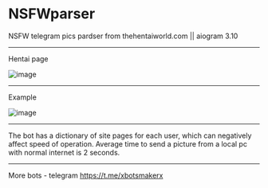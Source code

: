 # NSFWparser
NSFW telegram pics pardser from thehentaiworld.com  || aiogram 3.10
________________________________
Hentai page

![image](https://github.com/user-attachments/assets/21b3eab9-e0ea-4d61-8eab-5e91fbbed0bc)
________________________________
Example

![image](https://github.com/user-attachments/assets/6f5ece11-1c0b-4de5-a4d0-595b3dac7c6f)
________________________________
The bot has a dictionary of site pages for each user, which can negatively affect speed of operation.
Average time to send a picture from a local pc with normal internet is 2 seconds.
________________________________
More bots - telegram https://t.me/xbotsmakerx
